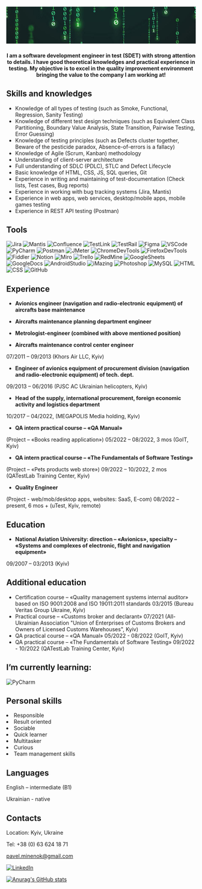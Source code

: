 [![Header](https://github.com/minenokpp/minenokpp/blob/master/assets/matrix_intro_cutted.jpg)](https://www.linkedin.com/in/pavel-minenok)

<center>

#### I am a software development engineer in test (SDET) with strong attention to details. I have good theoretical knowledges and practical experience in testing. My objective is to excel in the quality improvement environment bringing the value to the company I am working at!

</center>

## Skills and knowledges

- Knowledge of all types of testing (such as Smoke, Functional,
  Regression, Sanity Testing)
- Knowledge of different test design techniques (such as
  Equivalent Class Partitioning, Boundary Value Analysis, State
  Transition, Pairwise Testing, Error Guessing)
- Knowledge of testing principles (such as Defects cluster
  together, Beware of the pesticide paradox, Absence-of-errors is
  a fallacy)
- Knowledge of Agile (Scrum, Kanban) methodology
- Understanding of client-server architecture
- Full understanding of SDLC (PDLC), STLC and Defect Lifecycle
- Basic knowledge of HTML, CSS, JS, SQL queries, Git
- Experience in writing and maintaining of test-documentation
  (Check lists, Test cases, Bug reports)
- Experience in working with bug tracking systems (Jira, Mantis)
- Experience in web apps, web services, desktop/mobile apps,
  mobile games testing
- Experience in REST API testing (Postman)

## Tools

![Jira](https://img.shields.io/badge/-Jira-090909?style=for-the-badge&logo=Jira&logoColor=47C5FB)
![Mantis](https://img.shields.io/badge/-Mantis-090909?style=for-the-badge&logo=OpenBugBounty&logoColor=00D1B2)
![Confluence](https://img.shields.io/badge/-Confluence-090909?style=for-the-badge&logo=Confluence&logoColor=47C5FB)
![TestLink](https://img.shields.io/badge/-TestLink-090909?style=for-the-badge&logo=Chainlink&logoColor=FCC624)
![TestRail](https://img.shields.io/badge/-TestRail-090909?style=for-the-badge&logo=TrainerRoad&logoColor=154360)
![Figma](https://img.shields.io/badge/-Figma-090909?style=for-the-badge&logo=Figma&logoColor=A569BD)
![VSCode](https://img.shields.io/badge/-VSCode-090909?style=for-the-badge&logo=VisualStudioCode&logoColor=2E86C1)
![PyCharm](https://img.shields.io/badge/-PyCharm-090909?style=for-the-badge&logo=PyCharm&logoColor=ABB2B9)
![Postman](https://img.shields.io/badge/-Postman-090909?style=for-the-badge&logo=postman&logoColor=FF6C37)
![JMeter](https://img.shields.io/badge/-JMeter-090909?style=for-the-badge&logo=ApacheJMeter&logoColor=D22128)
![ChromeDevTools](https://img.shields.io/badge/-Chrome_DT-090909?style=for-the-badge&logo=GoogleChrome&logoColor=4285F4)
![FirefoxDevTools](https://img.shields.io/badge/-Firefox_DT-090909?style=for-the-badge&logo=FirefoxBrowser&logoColor=FF7139)
![Fiddler](https://img.shields.io/badge/-Fiddler-090909?style=for-the-badge&logo=FoursquareCityGuide&logoColor=18A303)
![Notion](https://img.shields.io/badge/-Notion-090909?style=for-the-badge&logo=Notion&logoColor=FFFFFF)
![Miro](https://img.shields.io/badge/-Miro-090909?style=for-the-badge&logo=Miro&logoColor=FABE04)
![Trello](https://img.shields.io/badge/-Trello-090909?style=for-the-badge&logo=Trello&logoColor=0052CC)
![RedMine](https://img.shields.io/badge/-RedMine-090909?style=for-the-badge&logo=RedMine&logoColor=B32024)
![GoogleSheets](https://img.shields.io/badge/-Google_Sheets-090909?style=for-the-badge&logo=GoogleSheets&logoColor=34A853)
![GoogleDocs](https://img.shields.io/badge/-Google_Docs-090909?style=for-the-badge&logo=GoogleSheets&logoColor=47C5FB)
![AndroidStudio](https://img.shields.io/badge/-Android_Studio-090909?style=for-the-badge&logo=AndroidStudio&logoColor=3DDC84)
![iMazing](https://img.shields.io/badge/-iMazing-090909?style=for-the-badge&logo=Statuspage&logoColor=DC04FA)
![Photoshop](https://img.shields.io/badge/-Adobe_Photoshop-090909?style=for-the-badge&logo=AdobePhotoshop&logoColor=31A8FF)
![MySQL](https://img.shields.io/badge/-MYSQL-090909?style=for-the-badge&logo=MySQL&logoColor=4479A1)
![HTML](https://img.shields.io/badge/-HTML-090909?style=for-the-badge&logo=HTML5&logoColor=E34F26)
![CSS](https://img.shields.io/badge/-CSS-090909?style=for-the-badge&logo=CSS3&logoColor=1572B6)
![GitHub](https://img.shields.io/badge/-GitHub-090909?style=for-the-badge&logo=GitHub&logoColor=FFFFFF)

## Experience

<b>

- Avionics engineer (navigation and radio-electronic equipment) of aircrafts base maintenance

- Aircrafts maintenance planning department engineer

- Metrologist-engineer (combined with above mentioned position)

- Aircrafts maintenance control center engineer</b>

07/2011 – 09/2013 (Khors Air LLC, Kyiv)

<b>

- Engineer of avionics equipment of procurement division
  (navigation and radio-electronic equipment) of tech. dept.</b>

09/2013 – 06/2016 (PJSC AC Ukrainian helicopters, Kyiv)

<b>

- Head of the supply, international procurement, foreign economic activity and logistics department </b>

10/2017 – 04/2022, (MEGAPOLIS Media holding, Kyiv)

<b>

- QA intern practical course – «QA Manual» </b>

(Project – «Books reading application») 05/2022 – 08/2022, 3 mos (GoIT, Kyiv)

<b>

- QA intern practical course – «The Fundamentals of Software Testing» </b>

(Project – «Pets products web store») 09/2022 – 10/2022, 2 mos (QATestLab Training Center, Kyiv)

<b>

- Quality Engineer </b>

(Project - web/mob/desktop apps, websites: SaaS, E-com) 08/2022 – present, 6 mos + (uTest, Kyiv, remote)

## Education

<b>
 
 - National Aviation University: direction – «Avionics», specialty –
 «Systems and complexes of electronic, flight and navigation
 equipment»</b>

09/2007 – 03/2013 (Kyiv)

## Additional education

- Certification course – «Quality management systems internal
  auditor» based on ISO 9001:2008 and ISO 19011:2011 standards
  03/2015 (Bureau Veritas Group Ukraine, Kyiv)
- Practical course – «Customs broker and declarant»
  07/2021 (All-Ukrainian Association "Union of Enterprises of Customs
  Brokers and Owners of Licensed Customs Warehouses", Kyiv)
- QA practical course – «QA Manual»
  05/2022 - 08/2022 (GoIT, Kyiv)
- QA practical course – «The Fundamentals of Software Testing»
  09/2022 - 10/2022 (QATestLab Training Center, Kyiv)

## I’m currently learning:

![PyCharm](https://img.shields.io/badge/-PyCharm-090909?style=for-the-badge&logo=PyCharm&logoColor=ABB2B9)

## Personal skills

<li>Responsible</li>
<li>Result oriented</li>
<li>Sociable</li>
<li>Quick learner</li>
<li>Multitasker</li>
<li>Curious</li>
<li>Team management skills</li>

## Languages

English – intermediate (B1)

Ukrainian - native

## Contacts

Location: Kyiv, Ukraine

Tel: +38 (0) 63 624 18 71

pavel.minenok@gmail.com

[![LinkedIn](https://img.shields.io/badge/-LinkedIn-090909?style=for-the-badge&logo=LinkedIn&logoColor=0A66C2)](https://www.linkedin.com/in/pavel-minenok)

[![Anurag's GitHub stats](https://github-readme-stats.vercel.app/api?username=minenokpp&show_icons=true&theme=highcontrast)](https://github.com/anuraghazra/github-readme-stats)

